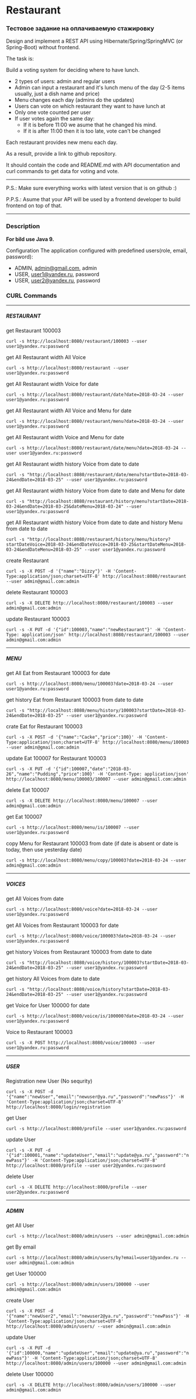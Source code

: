 # Restaurant

### Тестовое задание на оплачиваемую стажировку

Design and implement a REST API using Hibernate/Spring/SpringMVC (or Spring-Boot) without frontend.

The task is:

Build a voting system for deciding where to have lunch.

* 2 types of users: admin and regular users
* Admin can input a restaurant and it's lunch menu of the day (2-5 items usually, just a dish name and price)
* Menu changes each day (admins do the updates)
* Users can vote on which restaurant they want to have lunch at
* Only one vote counted per user
* If user votes again the same day:
  * If it is before 11:00 we asume that he changed his mind.
  * If it is after 11:00 then it is too late, vote can't be changed
  
Each restaurant provides new menu each day.

As a result, provide a link to github repository.

It should contain the code and README.md with API documentation and curl commands to get data for voting and vote.

---
P.S.: Make sure everything works with latest version that is on github :)

P.P.S.: Asume that your API will be used by a frontend developer to build frontend on top of that.

---

### Description

**For bild use Java 9.**

Configuration The application configured with predefined users(role, email, password):

* ADMIN, admin@gmail.com, admin
* USER, user1@yandex.ru, password
* USER, user2@yandex.ru, password

### CURL Commands

---
##### RESTAURANT

get Restaurant 100003

`curl -s http://localhost:8080/restaurant/100003 --user user1@yandex.ru:password`


get All Restaurant width All Voice

`curl -s http://localhost:8080/restaurant --user user1@yandex.ru:password`


get All Restaurant width Voice for date

`curl -s http://localhost:8080/restaurant/date?date=2018-03-24 --user user1@yandex.ru:password`


get All Restaurant width All Voice and Menu for date

`curl -s http://localhost:8080/restaurant/menu?date=2018-03-24 --user user1@yandex.ru:password`


get All Restaurant width Voice and Menu for date

`curl -s http://localhost:8080/restaurant/date/menu?date=2018-03-24 --user user1@yandex.ru:password`


get All Restaurant width history Voice from date to date

`curl -s "http://localhost:8080/restaurant/date/menu?startDate=2018-03-24&endDate=2018-03-25" --user user1@yandex.ru:password`


get All Restaurant width history Voice from date to date and Menu for date

`curl -s "http://localhost:8080/restaurant/history/menu?startDate=2018-03-24&endDate=2018-03-25&dateMenu=2018-03-24" --user user1@yandex.ru:password`


get All Restaurant width history Voice from date to date and history Menu from date to date 

`curl -s "http://localhost:8080/restaurant/history/menu/history?startDateVoice=2018-03-24&endDateVoice=2018-03-25&startDateMenu=2018-03-24&endDateMenu=2018-03-25" --user user1@yandex.ru:password`


create Restaurant

`curl -s -X POST -d '{"name":"Dizzy"}' -H 'Content-Type:application/json;charset=UTF-8' http://localhost:8080/restaurant --user admin@gmail.com:admin`


delete Restaurant 100003

`curl -s -X DELETE http://localhost:8080/restaurant/100003 --user admin@gmail.com:admin`


update Restaurant 100003

`curl -s -X PUT -d '{"id":100003,"name":"newRestaurant"}' -H 'Content-Type: application/json' http://localhost:8080/restaurant/100003 --user admin@gmail.com:admin`


---
##### MENU


get All Eat from Restaurant 100003 for date

`curl -s http://localhost:8080/menu/100003?date=2018-03-24 --user user1@yandex.ru:password`


get history Eat from Restaurant 100003 from date to date

`curl -s "http://localhost:8080/menu/history/100003?startDate=2018-03-24&endDate=2018-03-25" --user user1@yandex.ru:password`


crate Eat for Restaurant 100003

`curl -s -X POST -d '{"name":"Cacke","price":100}' -H 'Content-Type:application/json;charset=UTF-8' http://localhost:8080/menu/100003 --user admin@gmail.com:admin`


update Eat 100007 for Restaurant 100003

`curl -s -X PUT -d '{"id":100007,"date":"2018-03-26","name":"Pudding","price":100}' -H 'Content-Type: application/json' http://localhost:8080/menu/100003/100007 --user admin@gmail.com:admin`


delete Eat 100007

`curl -s -X DELETE http://localhost:8080/menu/100007 --user admin@gmail.com:admin`


get Eat 100007

`curl -s http://localhost:8080/menu/is/100007 --user user1@yandex.ru:password`


copy Menu for Restaurant 100003 from date (if date is absent or date is today, then use yesterday
 date)

`curl -s http://localhost:8080/menu/copy/100003?date=2018-03-24 --user admin@gmail.com:admin`


---
##### VOICES

get All Voices from date

`curl -s http://localhost:8080/voice?date=2018-03-24 --user user1@yandex.ru:password`


get All Voices from Restaurant 100003 for date

`curl -s http://localhost:8080/voice/100003?date=2018-03-24 --user user1@yandex.ru:password`


get history Voices from Restaurant 100003 from date to date

`curl -s "http://localhost:8080/voice/history/100003?startDate=2018-03-24&endDate=2018-03-25" --user user1@yandex.ru:password`


get history All Voices from date to date

`curl -s "http://localhost:8080/voice/history?startDate=2018-03-24&endDate=2018-03-25" --user user1@yandex.ru:password`


get Voice for User 100000 for date

`curl -s http://localhost:8080/voice/is/100000?date=2018-03-24 --user user1@yandex.ru:password`


Voice to Restaurant 100003

`curl -s -X POST http://localhost:8080/voice/100003 --user user1@yandex.ru:password`


---
##### USER

Registration new User (No sequrity)

`curl -s -X POST -d '{"name":"newUser","email":"newuser@ya.ru","password":"newPass"}' -H 'Content-Type:application/json;charset=UTF-8' http://localhost:8080/login/registration`


get User

`curl -s http://localhost:8080/profile --user user1@yandex.ru:password`


update User

`curl -s -X PUT -d '{"id":100001,"name":"updateUser","email":"update@ya.ru","password":"newPass"}' -H 'Content-Type:application/json;charset=UTF-8' http://localhost:8080/profile --user user2@yandex.ru:password`


delete User

`curl -s -X DELETE http://localhost:8080/profile --user user2@yandex.ru:password`


---
##### ADMIN

get All User

`curl -s http://localhost:8080/admin/users --user admin@gmail.com:admin`


get By email

`curl -s http://localhost:8080/admin/users/by?email=user1@yandex.ru --user admin@gmail.com:admin`


get User 100000

`curl -s http://localhost:8080/admin/users/100000 --user admin@gmail.com:admin`


create User

`curl -s -X POST -d '{"name":"newUser2","email":"newuser2@ya.ru","password":"newPass"}' -H 'Content-Type:application/json;charset=UTF-8' http://localhost:8080/admin/users/ --user admin@gmail.com:admin`


update User

`curl -s -X PUT -d '{"id":100000,"name":"updateUser","email":"update@ya.ru","password":"newPass"}' -H 'Content-Type:application/json;charset=UTF-8' http://localhost:8080/admin/users/100000 --user admin@gmail.com:admin`


delete User 100000

`curl -s -X DELETE http://localhost:8080/admin/users/100000 --user admin@gmail.com:admin`

